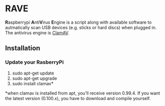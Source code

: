 # RAVE
**R**aspberrypi **A**nti**V**irus **E**ngine is a script along with available software to autmatically scan USB devices (e.g. sticks or hard discs) when plugged in. The antivirus engine is [ClamAV](https://www.clamav.net).

## Installation

### Update your RasberryPi
1. sudo apt-get update
2. sudo apt-get upgrade
3. sudo install clamav*





*when clamav is installed from apt, you'll receive version 0.99.4. If you want the latest version (0.100.x), you have to download and compile yourself.
